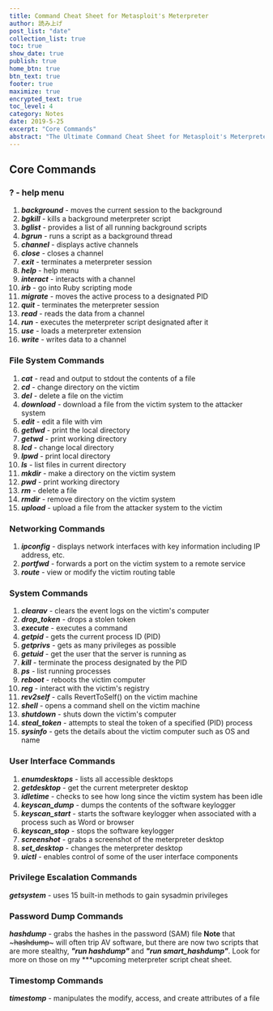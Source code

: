 ```yaml
---
title: Command Cheat Sheet for Metasploit's Meterpreter
author: 読み上げ
post_list: "date"
collection_list: true
toc: true
show_date: true
publish: true
home_btn: true
btn_text: true
footer: true
maximize: true
encrypted_text: true
toc_level: 4
category: Notes
date: 2019-5-25
excerpt: "Core Commands"
abstract: "The Ultimate Command Cheat Sheet for Metasploit's Meterpreter."
---
```


## Core Commands

### ? - help menu

  1. ***background*** - moves the current session to the background
  2. ***bgkill*** - kills a background meterpreter script
  3. ***bglist*** - provides a list of all running background scripts
  4. ***bgrun*** - runs a script as a background thread
  5. ***channel*** - displays active channels
  6. ***close*** - closes a channel
  7. ***exit*** - terminates a meterpreter session
  8. ***help*** - help menu
  9. ***interact*** - interacts with a channel
  10. ***irb*** - go into Ruby scripting mode
  11. ***migrate*** - moves the active process to a designated PID
  12. ***quit*** - terminates the meterpreter session
  14. ***read*** - reads the data from a channel
  15. ***run*** - executes the meterpreter script designated after it
  16. ***use*** - loads a meterpreter extension
  17. ***write*** - writes data to a channel

### File System Commands
  1. ***cat*** - read and output to stdout the contents of a file
  2. ***cd*** - change directory on the victim
  3. ***del*** - delete a file on the victim
  4. ***download*** - download a file from the victim system to the attacker system
  5. ***edit*** - edit a file with vim
  6. ***getlwd*** - print the local directory
  7. ***getwd*** - print working directory
  8. ***lcd*** - change local directory
  9. ***lpwd*** - print local directory
  10. ***ls*** - list files in current directory
  11. ***mkdir*** - make a directory on the victim system
  12. ***pwd*** - print working directory
  13. ***rm*** - delete a file
  14. ***rmdir*** - remove directory on the victim system
  15. ***upload*** - upload a file from the attacker system to the victim

### Networking Commands
 1. ***ipconfig*** - displays network interfaces with key information including IP address, etc.
 2. ***portfwd*** - forwards a port on the victim system to a remote service
 3. ***route*** - view or modify the victim routing table

### System Commands
  1. ***clearav*** - clears the event logs on the victim's computer
  2. ***drop_token*** - drops a stolen token
  3. ***execute*** - executes a command
  4. ***getpid*** - gets the current process ID (PID)
  5. ***getprivs*** - gets as many privileges as possible
  6. ***getuid*** - get the user that the server is running as
  7. ***kill*** - terminate the process designated by the PID
  8. ***ps*** - list running processes
  9. ***reboot*** - reboots the victim computer
  10. ***reg*** - interact with the victim's registry
  11. ***rev2self*** - calls RevertToSelf() on the victim machine
  12. ***shell*** - opens a command shell on the victim machine
  13. ***shutdown*** - shuts down the victim's computer
  14. ***steal_token*** - attempts to steal the token of a specified (PID) process
  15. ***sysinfo*** - gets the details about the victim computer such as OS and name

### User Interface Commands
  1. ***enumdesktops*** - lists all accessible desktops
  2. ***getdesktop*** - get the current meterpreter desktop
  3. ***idletime*** - checks to see how long since the victim system has been idle
  4. ***keyscan_dump*** - dumps the contents of the software keylogger
  5. ***keyscan_start*** - starts the software keylogger when associated with a process such as Word or browser
  6. ***keyscan_stop*** - stops the software keylogger
  7. ***screenshot*** - grabs a screenshot of the meterpreter desktop
  8. ***set_desktop*** - changes the meterpreter desktop
  9. ***uictl*** - enables control of some of the user interface components

### Privilege Escalation Commands
***getsystem*** - uses 15 built-in methods to gain sysadmin privileges

### Password Dump Commands
***hashdump*** - grabs the hashes in the password (SAM) file
**Note** that ~~~hashdump~~~ will often trip AV software, but there are now two scripts that are more stealthy, ***"run hashdump"*** and ***"run smart_hashdump"***. Look for more on those on my ***upcoming meterpreter script cheat sheet.

### Timestomp Commands
***timestomp*** - manipulates the modify, access, and create attributes of a file
